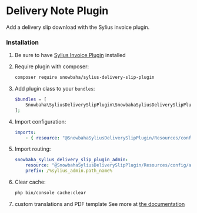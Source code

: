 # Delivery Note Plugin

Add a delivery slip download with the Sylius invoice plugin.


### Installation

1. Be sure to have [Sylius Invoice Plugin](https://github.com/Sylius/InvoicingPlugin) installed

3. Require plugin with composer:

    ```bash
    composer require snowbaha/sylius-delivery-slip-plugin
    ```

4. Add plugin class to your `bundles`:

    ```php
    $bundles = [
        Snowbaha\SyliusDeliverySlipPlugin\SnowbahaSyliusDeliverySlipPlugin::class => ['all' => true],
    ];
    ```

5. Import configuration:

    ```yaml
    imports:
        - { resource: "@SnowbahaSyliusDeliverySlipPlugin/Resources/config/config.yml" }
    ```

6. Import routing:

    ```yaml
    snowbaha_sylius_delivery_slip_plugin_admin:
        resource: "@SnowbahaSyliusDeliverySlipPlugin/Resources/config/app/routing/admin.yml"
        prefix: /%sylius_admin.path_name%
    ```

7. Clear cache:

    ```bash
    php bin/console cache:clear
    ```

8. custom translations and  PDF template
    See more at [the documentation](docs/DOC.md)

